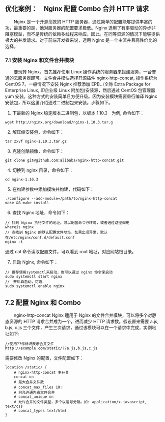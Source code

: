 ## 优化案例：　Nginx 配置 Combo 合并 HTTP 请求
　　Nginx 是一个开源高效的 HTTP 服务器，通过简单的配置能够提供丰富的功，最重要的是，他对服务器的配置要求极低。Nginx 选用了有事驱动的异步非阻塞模型，而不是传统的依赖多线程来响应，因此，在同等资源的情况下能够提供极大的并发请求。对于前端开发者来说，选用 Nginx 是一个主流并且高性价比的选择。
### 7.1 安装 Nginx 和文件合并模块
　　要玩转 Nginx，首先推荐使用 Linux 操作系统的服务器来搭建服务，一台普通的云服务器即可。文件合并模快选择开源插件 nginx-http-concat, 操作系统为 CentOS 7。一般情况下安装 Nginx 推荐添加 EPEL (全称 Extra Package for Enterprise Linux, 即企业级 Linux 附加包)安装源，然后通过 CentOS 包管理器 yum 安装。这种方式的安装简单且方便升级。因为安装模块需要重行编译 Nginx 安装包，所以这里介绍通过二进制包来安装，步骤如下。
1. 下最新的 Nginx 稳定版本二进制包，以版本 1.10.3　为例, 命令如下：
```
wget http://nginx.org/download/nginx-1.10.3.tar.g
```

2. 解压缩安装包，命令如下：
```
tar zxvf nginx-1.10.3.tar.gz
```

3. 克隆创酷镜像，命令如下：
```
git clone git@github.com:alibaba/nginx-http-concat.git
```

4. 切换到 nginx 目录，命令如下：
```
cd nginx-1.10.3
```

5. 在构建参数中添加模块并构建，代码如下：
```
./configure --add-module=/path/to/nginx-http-concat
make && make install
```

6. 查找 Nginx 地址，命令如下：
```
// 找到 Nginx 执行文件的地址，可以配置命令行环境，或者通过路径调用
whereis nginx
// 查找到 Nginx 的默认配置文件地址，如果出现异常，默认在/etc/nginx/conf.d/default.conf
nginx -t
```

通过 cat 命令读取配置文件，可以看到 root 地址，对应网站根目录。

7. 启动 Nginx, 命令如下：
```
// 推荐使用systemctl来启动，也可以通过 nginx 命令来启动
sudo systemctl start nginx
//　开机自启动，可选
sudo systemctl enable nginx
```

## 7.2 配置 Nginx 和 Combo
　　nginx-http-concat Nginx 适用于 Nginx 的文件合并模块，可以将多个对静态资源的 HTTP 请求合并成为一个，进而减少 HTTP 请求数。假设原来需要 a.js, b.js, c.js 三个文件，产生三次请求，通过该模块可以在一个请求中完成，实例地址如下:
```
//使用??作标识表示合并文件
http://example.com/static/??a.js,b.js,c.js
```

需要修改 Nginx 的配置，文件配置如下：
```
location /static/ {
    # nginx-http-concat 主开关
    concat on
    # 最大合并文件数
    # concat_max_files 10；
    # 只允许通内省文件合并
    # concat_unique on
    # 允许合并的文件类型，多个以逗号分隔。如: application/x-javascript, text/css
    # concat_types text/html
}
```
